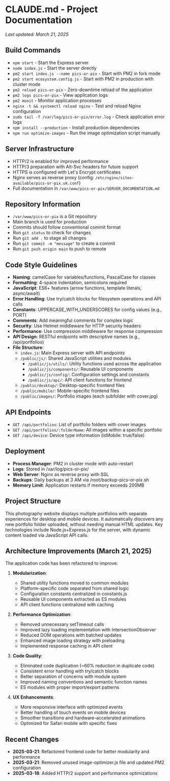 # CLAUDE.md - Project Documentation

*Last updated: March 21, 2025*

## Build Commands
- `npm start` - Start the Express server 
- `node index.js` - Start the server directly
- `pm2 start index.js --name pics-or-pix` - Start with PM2 in fork mode
- `pm2 start ecosystem.config.js` - Start with PM2 in production with cluster mode
- `pm2 reload pics-or-pix` - Zero-downtime reload of the application
- `pm2 logs pics-or-pix` - View application logs
- `pm2 monit` - Monitor application processes
- `nginx -t && systemctl reload nginx` - Test and reload Nginx configuration
- `sudo tail -f /var/log/pics-or-pix/error.log` - Check application error logs
- `npm install --production` - Install production dependencies
- `npm run optimize-images` - Run the image optimization script manually

## Server Infrastructure
- HTTP/2 is enabled for improved performance
- HTTP/3 preparation with Alt-Svc headers for future support
- HTTPS is configured with Let's Encrypt certificates
- Nginx serves as reverse proxy (config: `/etc/nginx/sites-available/pics-or-pix.uk.conf`)
- Full documentation in `/var/www/pics-or-pix/SERVER_DOCUMENTATION.md`

## Repository Information
- `/var/www/pics-or-pix` is a Git repository
- Main branch is used for production
- Commits should follow conventional commit format
- Run `git status` to check for changes
- Run `git add .` to stage all changes
- Run `git commit -m "message"` to create a commit
- Run `git push origin main` to push to remote

## Code Style Guidelines
- **Naming**: camelCase for variables/functions, PascalCase for classes
- **Formatting**: 4-space indentation, semicolons required
- **JavaScript**: ES6+ features (arrow functions, template literals, async/await)
- **Error Handling**: Use try/catch blocks for filesystem operations and API calls
- **Constants**: UPPERCASE_WITH_UNDERSCORES for config values (e.g., PORT)
- **Comments**: Add meaningful comments for complex logic
- **Security**: Use Helmet middleware for HTTP security headers
- **Performance**: Use compression middleware for response compression
- **API Design**: RESTful endpoints with descriptive names (e.g., /api/portfolios)
- **File Structure**:
  - `index.js`: Main Express server with API endpoints
  - `/public/js/`: Shared JavaScript utilities and modules
    - `/public/js/utils/`: Utility functions used across the application
    - `/public/js/components/`: Reusable UI components
    - `/public/js/config/`: Configuration settings and constants
    - `/public/js/api/`: API client functions for frontend
  - `/public/desktop/`: Desktop-specific frontend files
  - `/public/mobile/`: Mobile-specific frontend files
  - `/public/images/`: Portfolio images (each subfolder with cover.jpg)

## API Endpoints
- `GET /api/portfolios`: List of portfolio folders with cover images
- `GET /api/portfolios/:folderName`: All images within a specific portfolio
- `GET /api/device`: Device type information (isMobile: true/false)

## Deployment
- **Process Manager**: PM2 in cluster mode with auto-restart
- **Logs**: Stored in /var/log/pics-or-pix/
- **Web Server**: Nginx as reverse proxy with SSL
- **Backups**: Daily backups at 3 AM via /root/backup-pics-or-pix.sh
- **Memory Limit**: Application restarts if memory exceeds 200MB

## Project Structure
This photography website displays multiple portfolios with separate experiences for desktop and mobile devices. It automatically discovers any new portfolio folder uploaded, without needing manual HTML updates. Key technologies include Node.js+Express.js for the server, with dynamic content loaded via JavaScript API calls.

## Architecture Improvements (March 21, 2025)
The application code has been refactored to improve:

1. **Modularization**:
   - Shared utility functions moved to common modules
   - Platform-specific code separated from shared logic
   - Configuration constants centralized in constants.js
   - Reusable UI components extracted as ES modules
   - API client functions centralized with caching

2. **Performance Optimization**:
   - Removed unnecessary setTimeout calls
   - Improved lazy loading implementation with IntersectionObserver
   - Reduced DOM operations with batched updates
   - Enhanced image loading strategy with preloading
   - Implemented response caching in API client

3. **Code Quality**:
   - Eliminated code duplication (~60% reduction in duplicate code)
   - Consistent error handling with try/catch blocks
   - Better separation of concerns with module system
   - Improved naming conventions and semantic function names
   - ES modules with proper import/export patterns

4. **UX Enhancements**:
   - More responsive interface with optimized events
   - Better handling of touch events on mobile devices
   - Smoother transitions and hardware-accelerated animations
   - Optimized for Safari mobile with specific fixes

## Recent Changes
- **2025-03-21**: Refactored frontend code for better modularity and performance
- **2025-03-21**: Removed unused image-optimizer.js file and updated PM2 configuration
- **2025-03-18**: Added HTTP/2 support and performance optimizations